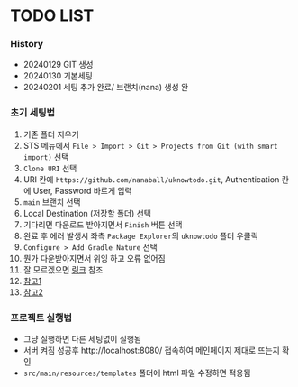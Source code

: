 # TODO LIST 

### History
- 20240129 GIT 생성
- 20240130 기본세팅
- 20240201 세팅 추가 완료/ 브랜치(nana) 생성 완

### 초기 세팅법
1. 기존 폴더 지우기
2. STS 메뉴에서 `File > Import > Git > Projects from Git (with smart import)` 선택
3. `Clone URI` 선택
4. URI 칸에 `https://github.com/nanaball/uknowtodo.git`, Authentication 칸에 User, Password 바르게 입력
5. `main` 브랜치 선택
6. Local Destination (저장할 폴더) 선택
7. 기다리면 다운로드 받아지면서 `Finish` 버튼 선택
8. 완료 후 에러 발생시 좌측 `Package Explorer`의 `uknowtodo` 폴더 우클릭
9. `Configure > Add Gradle Nature` 선택
10. 뭔가 다운받아지면서 위잉 하고 오류 없어짐
11. 잘 모르겠으면 [링크](https://powernote.tistory.com/40) 참조
12. [참고1](https://limdevbasic.tistory.com/12)
13. [참고2](https://shoney.tistory.com/entry/Spring-gradle-%EB%B9%8C%EB%93%9C-jar-%EC%8B%A4%ED%96%89%ED%95%98%EB%8A%94-%EB%B0%A9%EB%B2%95)

### 프로젝트 실행법
- 그냥 실행하면 다른 세팅없이 실행됨
- 서버 켜짐 성공후 http://localhost:8080/ 접속하여 메인페이지 제대로 뜨는지 확인
- `src/main/resources/templates` 폴더에 html 파일 수정하면 적용됨
